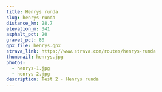 ```yaml
---
title: Henrys runda
slug: henrys-runda
distance_km: 28.7
elevation_m: 341
asphalt_pct: 20
gravel_pct: 80
gpx_file: henrys.gpx
strava_link: https://www.strava.com/routes/henrys-runda
thumbnail: henrys.jpg
photos:
  - henrys-1.jpg
  - henrys-2.jpg
description: Test 2 - Henrys runda
---
```

